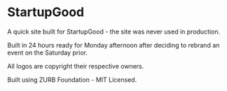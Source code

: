 StartupGood
===========

A quick site built for StartupGood - the site was never used in production.

Built in 24 hours ready for Monday afternoon after deciding to rebrand an event on the Saturday prior.

All logos are copyright their respective owners.

Built using ZURB Foundation - MIT Licensed.
